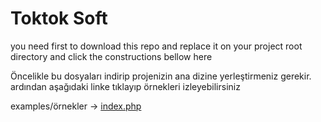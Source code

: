 <h1>Toktok Soft</h1>
<p>you need first to download this repo and replace it on your project root directory and click the constructions bellow here</p>
<p>Öncelikle bu dosyaları indirip projenizin ana dizine yerleştirmeniz gerekir. ardından aşağıdaki linke tıklayıp örnekleri izleyebilirsiniz</p>

examples/örnekler -> <a href="https://github.com/fatih4242/toktok/blob/master/index.php">index.php</a>
